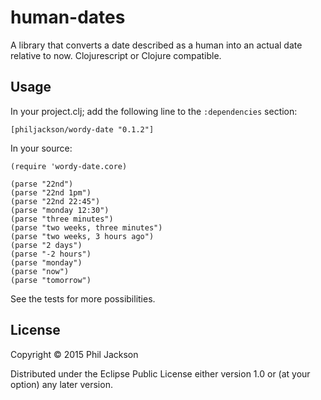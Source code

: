 # human-dates

A library that converts a date described as a human into an actual
date relative to now. Clojurescript or Clojure compatible.

## Usage

In your project.clj; add the following line to the `:dependencies`
section:

    [philjackson/wordy-date "0.1.2"]

In your source:

    (require 'wordy-date.core)

    (parse "22nd")
    (parse "22nd 1pm")
    (parse "22nd 22:45")
    (parse "monday 12:30")
    (parse "three minutes")
    (parse "two weeks, three minutes")
    (parse "two weeks, 3 hours ago")
    (parse "2 days")
    (parse "-2 hours")
    (parse "monday")
    (parse "now")
    (parse "tomorrow")

See the tests for more possibilities.

## License

Copyright © 2015 Phil Jackson

Distributed under the Eclipse Public License either version 1.0 or (at
your option) any later version.
